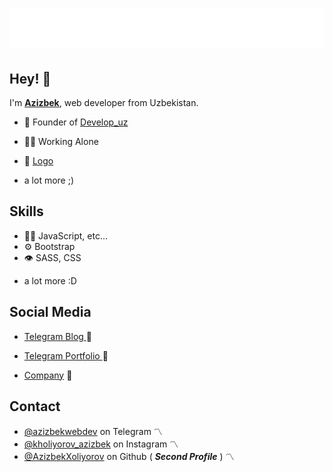 <h1 align="center">
  <img src="/name.svg" alt="Azizbek Xoliyorov" />
</h1>

## Hey! 👋
I'm [**Azizbek**](https://t.me/azizbekxoliyorov),  web developer from Uzbekistan.

- 🦔 Founder of [Develop_uz](https://t.me/Develop_uz) 

- 👨‍💻 Working Alone

- 💠 [Logo ](https://kholiyorov-a.netlify.app/) 

+ a lot more ;)

## Skills
- 👨‍💻  JavaScript, etc...
- ⚙️ Bootstrap
- 👁️ SASS, CSS
+ a lot more :D

## Social Media
- [Telegram Blog ](https://t.me/azizbek_xoliyorov) 🔰

- [Telegram Portfolio ](https://t.me/webdev171) 🔰

- [Company](https://t.me/Develop_uz) 🔰

## Contact
- [@azizbekwebdev](https://t.me/azizbekwebdev) on Telegram 〽
- [@kholiyorov_azizbek](https://www.instagram.com/kholiyorov_azizbek) on Instagram 〽
- [@AzizbekXoliyorov](https://github.com/AzizbekXoliyorov) on Github ( ***Second Profile*** ) 〽
